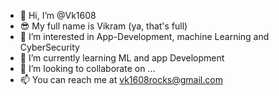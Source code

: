 - 👋 Hi, I’m @Vk1608
- 😎 My full name  is Vikram (ya, that's full)
- 👀 I’m interested in App-Development, machine Learning and CyberSecurity
- 🌱 I’m currently learning ML and app Development
- 💞️ I’m looking to collaborate on ...
- 📫 You can reach me at vk1608rocks@gmail.com

<!---
Vk1608/Vk1608 is a ✨ special ✨ repository because its `README.md` (this file) appears on your GitHub profile.
You can click the Preview link to take a look at your changes.
--->
